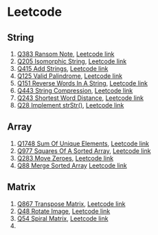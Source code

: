 # Leetcode

## String
1. [Q383 Ransom Note](https://github.com/RuoxinWang/Leetcode/tree/main/Q383_RansomNote),
    [Leetcode link](https://leetcode.com/problems/ransom-note/submissions/)
2. [Q205 Isomorphic String](https://github.com/RuoxinWang/Leetcode/tree/main/Q205_IsomorphicString),
    [Leetcode link](https://leetcode.com/problems/isomorphic-strings/)
3. [Q415 Add Strings](https://github.com/RuoxinWang/Leetcode/tree/main/Q415_AddStrings),
    [Leetcode link](https://leetcode.com/problems/add-strings/)
4. [Q125 Valid Palindrome](https://github.com/RuoxinWang/Leetcode/tree/main/Q125_ValidPalindrome),
    [Leetcode link](https://leetcode.com/problems/valid-palindrome/)
5. [Q151 Reverse Words In A String](https://github.com/RuoxinWang/Leetcode/tree/main/Q151_ReverseWordsInAString),
    [Leetcode link](https://leetcode.com/problems/reverse-words-in-a-string/)
6. [Q443 String Compression](https://github.com/RuoxinWang/Leetcode/tree/main/Q443_StringCompression),
    [Leetcode link](https://leetcode.com/problems/string-compression/)
7. [Q243 Shortest Word Distance](https://github.com/RuoxinWang/Leetcode/tree/main/Q243_ShortestWordDistance),
    [Leetcode link](https://leetcode.com/problems/shortest-word-distance/)
8. [Q28 Implement strStr()](https://github.com/RuoxinWang/Leetcode/tree/main/Q28_ImplementStrStr()),
    [Leetcode link](https://leetcode.com/problems/implement-strstr/)
## Array
1. [Q1748 Sum Of Unique Elements](https://github.com/RuoxinWang/Leetcode/tree/main/Q1748_SumOfUniqueElements),
    [Leetcode link](https://leetcode.com/problems/sum-of-unique-elements/)
2. [Q977 Squares Of A Sorted Array](https://github.com/RuoxinWang/Leetcode/tree/main/Q977_SquaresOfASortedArray),
    [Leetcode link](https://leetcode.com/problems/squares-of-a-sorted-array/)
3. [Q283 Move Zeroes](https://github.com/RuoxinWang/Leetcode/tree/main/Q283_MoveZeroes),
    [Leetcode link](https://leetcode.com/problems/move-zeroes/)
4. [Q88 Merge Sorted Array](https://github.com/RuoxinWang/Leetcode/tree/main/Q88_MergeSortedArray)
    [Leetcode link](https://leetcode.com/problems/merge-sorted-array/)

## Matrix
1. [Q867 Transpose Matrix](https://github.com/RuoxinWang/Leetcode/tree/main/Q867_TransposeMatrix),
    [Leetcode link](https://leetcode.com/problems/transpose-matrix/)
2. [Q48 Rotate Image](https://github.com/RuoxinWang/Leetcode/tree/main/Q48_RotateImage),
    [Leetcode link](https://leetcode.com/problems/rotate-image/)
3. [Q54 Spiral Matrix](https://github.com/RuoxinWang/Leetcode/tree/main/Q54_SpiralMatrix),
    [Leetcode link](https://leetcode.com/problems/spiral-matrix/)
4. 

